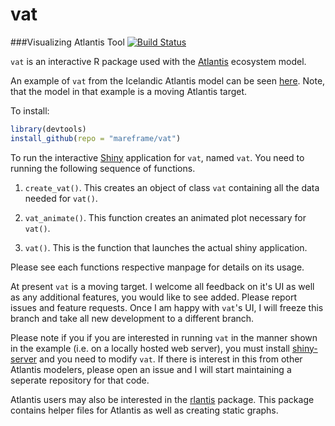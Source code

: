 # vat
###Visualizing Atlantis Tool [![Build Status](https://travis-ci.org/mareframe/vat.svg)](https://travis-ci.org/mareframe/vat)

`vat` is an interactive R package used with the [Atlantis](http://atlantis.cmar.csiro.au/) ecosystem model. 

An example of `vat` from the Icelandic Atlantis model can be seen [here](http://130.208.71.121:3838/vat). Note, that the model in that example is a moving Atlantis target.

To install: 

```R
library(devtools)
install_github(repo = "mareframe/vat")
```

To run the interactive [Shiny](http://shiny.rstudio.com/) application for `vat`, named `vat`. You need to running the following sequence of functions.

1. `create_vat()`. This creates an object of class `vat` containing all the data needed for `vat()`.

2. `vat_animate()`. This function creates an animated plot necessary for `vat()`.

3. `vat()`. This is the function that launches the actual shiny application.

Please see each functions respective manpage for details on its usage. 

At present `vat` is a moving target. I welcome all feedback on it's UI as well as any additional features, you would like to see added. Please report issues and feature requests. Once I am happy with `vat`'s UI, I will freeze this branch and take all new development to a different branch. 

Please note if you if you are interested in running `vat` in the manner shown in the example (i.e. on a locally hosted web server), you must install [shiny-server](https://www.rstudio.com/products/shiny/shiny-server/) and you need to modify `vat`. If there is interest in this from other Atlantis modelers, please open an issue and I will start maintaining a seperate repository for that code.

Atlantis users may also be interested in the [rlantis](http://github.com/mareframe/rlantis) package. This package contains helper files for Atlantis as well as creating static graphs. 
